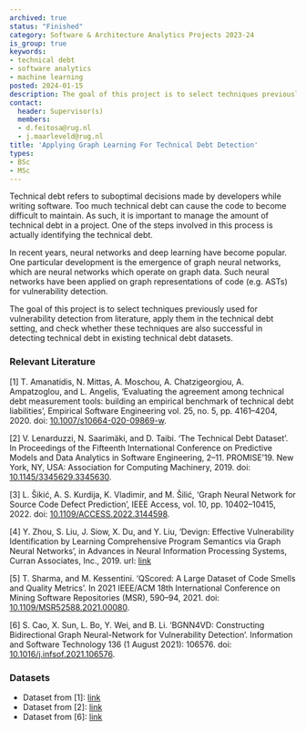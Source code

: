 ```yaml
---
archived: true
status: "Finished"
category: Software & Architecture Analytics Projects 2023-24
is_group: true
keywords:
- technical debt
- software analytics
- machine learning
posted: 2024-01-15
description: The goal of this project is to select techniques previously used for vulnerability detection and check whether they are also successful in detecting technical debt in benchmark datasets.
contact:
  header: Supervisor(s)
  members:
  - d.feitosa@rug.nl
  - j.maarleveld@rug.nl
title: 'Applying Graph Learning For Technical Debt Detection'
types:
- BSc
- MSc
---
```


Technical debt refers to suboptimal decisions made by developers while writing software. Too much technical debt can cause the code to become difficult to maintain. As such, it is important to manage the amount of technical debt in a project. One of the steps involved in this process is actually identifying the technical debt.

In recent years, neural networks and deep learning have become popular. One particular development is the emergence of graph neural networks, which are neural networks which operate on graph data. Such neural networks have been applied on graph representations of code (e.g. ASTs) for vulnerability detection.

The goal of this project is to select techniques previously used for vulnerability detection from literature, apply them in the technical debt setting, and check whether these techniques are also successful in detecting technical debt in existing technical debt datasets.

### Relevant Literature

[1] T. Amanatidis, N. Mittas, A. Moschou, A. Chatzigeorgiou, A. Ampatzoglou, and L. Angelis, ‘Evaluating the agreement among technical debt measurement tools: building an empirical benchmark of technical debt liabilities’, Empirical Software Engineering vol. 25, no. 5, pp. 4161–4204, 2020.
doi: [10.1007/s10664-020-09869-w](https://doi.org/10.1007/s10664-020-09869-w).

[2] V. Lenarduzzi, N. Saarimäki, and D. Taibi. ‘The Technical Debt Dataset’. In Proceedings of the Fifteenth International Conference on Predictive Models and Data Analytics in Software Engineering, 2–11. PROMISE’19. New York, NY, USA: Association for Computing Machinery, 2019.
doi: [10.1145/3345629.3345630](https://doi.org/10.1145/3345629.3345630).

[3] L. Šikić, A. S. Kurdija, K. Vladimir, and M. Šilić, ‘Graph Neural Network for Source Code Defect Prediction’, IEEE Access, vol. 10, pp. 10402–10415, 2022.
doi: [10.1109/ACCESS.2022.3144598](https://doi.org/10.1109/ACCESS.2022.3144598).

[4] Y. Zhou, S. Liu, J. Siow, X. Du, and Y. Liu, ‘Devign: Effective Vulnerability Identification by Learning Comprehensive Program Semantics via Graph Neural Networks’, in Advances in Neural Information Processing Systems, Curran Associates, Inc., 2019.
url: [link](https://proceedings.neurips.cc/paper_files/paper/2019/hash/49265d2447bc3bbfe9e76306ce40a31f-Abstract.html)

[5] T. Sharma, and M. Kessentini. ‘QScored: A Large Dataset of Code Smells and Quality Metrics’. In 2021 IEEE/ACM 18th International Conference on Mining Software Repositories (MSR), 590–94, 2021.
doi: [10.1109/MSR52588.2021.00080](https://doi.org/10.1109/MSR52588.2021.00080).

[6] S. Cao, X. Sun, L. Bo, Y. Wei, and B. Li. ‘BGNN4VD: Constructing Bidirectional Graph Neural-Network for Vulnerability Detection’. Information and Software Technology 136 (1 August 2021): 106576.
doi: [10.1016/j.infsof.2021.106576](https://doi.org/10.1016/j.infsof.2021.106576).

### Datasets

* Dataset from [1]: [link](https://zenodo.org/records/3979784)
* Dataset from [2]: [link](https://github.com/clowee/The-Technical-Debt-Dataset)
* Dataset from [6]: [link](https://zenodo.org/records/4468361)
